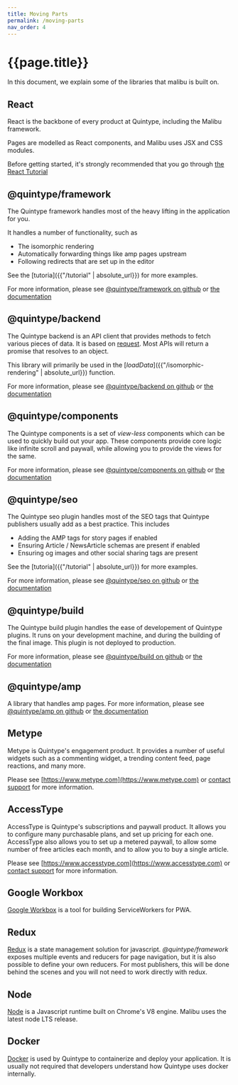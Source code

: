 ```yaml
---
title: Moving Parts
permalink: /moving-parts
nav_order: 4
---
```

# {{page.title}}

In this document, we explain some of the libraries that malibu is built on.

## React

React is the backbone of every product at Quintype, including the Malibu framework.

Pages are modelled as React components, and Malibu uses JSX and CSS modules.

Before getting started, it's strongly recommended that you go through [the React Tutorial](https://reactjs.org/tutorial/tutorial.html)

## @quintype/framework

The Quintype framework handles most of the heavy lifting in the application for you.

It handles a number of functionality, such as
* The isomorphic rendering
* Automatically forwarding things like amp pages upstream
* Following redirects that are set up in the editor

See the [tutoria]({{"/tutorial" | absolute_url}}) for more examples.

For more information, please see [@quintype/framework on github](https://github.com/quintype/quintype-node-framework) or [the documentation](https://developers.quintype.com/quintype-node-framework)

## @quintype/backend

The Quintype backend is an API client that provides methods to fetch various pieces of data. It is based on [request](https://www.npmjs.com/package/request). Most APIs will return a promise that resolves to an object.

This library will primarily be used in the [*loadData*]({{"/isomorphic-rendering" | absolute_url}}) function.

For more information, please see [@quintype/backend on github](https://github.com/quintype/quintype-node-backend) or [the documentation](https://developers.quintype.com/quintype-node-backend)

## @quintype/components

The Quintype components is a set of *view-less* components which can be used to quickly build out your app. These components provide core logic like infinite scroll and paywall, while allowing you to provide the views for the same.

For more information, please see [@quintype/components on github](https://github.com/quintype/quintype-node-components) or [the documentation](https://developers.quintype.com/quintype-node-components)

## @quintype/seo

The Quintype seo plugin handles most of the SEO tags that Quintype publishers usually add as a best practice. This includes
* Adding the AMP tags for story pages if enabled
* Ensuring Article / NewsArticle schemas are present if enabled
* Ensuring og images and other social sharing tags are present

See the [tutoria]({{"/tutorial" | absolute_url}}) for more examples.

For more information, please see [@quintype/seo on github](https://github.com/quintype/quintype-node-seo) or [the documentation](https://developers.quintype.com/quintype-node-seo)

## @quintype/build

The Quintype build plugin handles the ease of developement of Quintype plugins. It runs on your development machine, and during the building of the final image. This plugin is not deployed to production.

For more information, please see [@quintype/build on github](https://github.com/quintype/quintype-node-build) or [the documentation](https://developers.quintype.com/quintype-node-build)

## @quintype/amp

A library that handles amp pages. For more information, please see [@quintype/amp on github](https://github.com/quintype/quintype-amp) or [the documentation](https://developers.quintype.com/quintype-amp)

## Metype

Metype is Quintype's engagement product. It provides a number of useful widgets such as a commenting widget, a trending content feed, page reactions, and many more.

Please see [https://www.metype.com](https://www.metype.com) or [contact support](mailto:support@quintype.com) for more information.

## AccessType

AccessType is Quintype's subscriptions and paywall product. It allows you to configure many purchasable plans, and set up pricing for each one. AccessType also allows you to set up a metered paywall, to allow some number of free articles each month, and to allow you to buy a single article.

Please see [https://www.accesstype.com](https://www.accesstype.com) or [contact support](mailto:support@quintype.com) for more information.

## Google Workbox

[Google Workbox](https://developers.google.com/web/tools/workbox/) is a tool for building ServiceWorkers for PWA.

## Redux

[Redux](https://redux.js.org) is a state management solution for javascript. *@quintype/framework* exposes multiple events and reducers for page navigation, but it is also possible to define your own reducers. For most publishers, this will be done behind the scenes and you will not need to work directly with redux.

## Node

[Node](https://nodejs.org) is a Javascript runtime built on Chrome's V8 engine. Malibu uses the latest node LTS release.

## Docker

[Docker](https://www.docker.com) is used by Quintype to containerize and deploy your application. It is usually not required that developers understand how Quintype uses docker internally.
